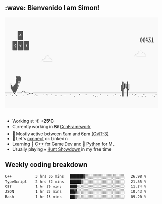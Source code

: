 <h2>:wave: <b>Bienvenido I am Simon!&nbsp;</b></h2>

<section>
  <img src="./static/banner.gif" height=300 width=1000>
</section>

<br>

<ul>
  <li>
		<!--START_SECTION:weather-->
		Working at <b>☀️   +25°C</b>
		<!--END_SECTION:weather-->
  </li>
  <li>
    Currently working in 🖼️&nbsp;<a href=https://github.com/snapverse/cdn-framework target=_blank>CdnFramework</a>
  </li>
  <li>
    🚩 Mostly active between 9am and 6pm <a href=https://onlinealarmkur.com/world/es target=_blank>(GMT-3)</a>
  </li>
  <li>
    🔗 Let's <a href=https://www.linkedin.com/in/itsimmons target=_blank>connect</a> on LinkedIn
  </li>
  <li>
    Learning 👴&nbsp;<a href=https://images3.memedroid.com/images/UPLOADED755/65f2bce6734f6.webp target=_blank>C++</a> for Game Dev and 🐍&nbsp;<a href=https://qph.cf2.quoracdn.net/main-qimg-4472b6229cb75bf66ab531f3ebd4f975-lq target=_blank>Python</a> for ML
  </li>
  <li>
    Usually playing 💀&nbsp;<a href=https://www.huntshowdown.com target=_blank>Hunt Showdown</a> in my free time
  </li>
</ul>

<h2><b>Weekly coding breakdown </b></h2>

<!--START_SECTION:waka-->

```txt
C++           3 hrs 36 mins   ██████▓░░░░░░░░░░░░░░░░░░   26.98 %
TypeScript    2 hrs 52 mins   █████▒░░░░░░░░░░░░░░░░░░░   21.55 %
CSS           1 hr 30 mins    ███░░░░░░░░░░░░░░░░░░░░░░   11.34 %
JSON          1 hr 23 mins    ██▓░░░░░░░░░░░░░░░░░░░░░░   10.43 %
Bash          1 hr 13 mins    ██▒░░░░░░░░░░░░░░░░░░░░░░   09.20 %
```

<!--END_SECTION:waka-->
